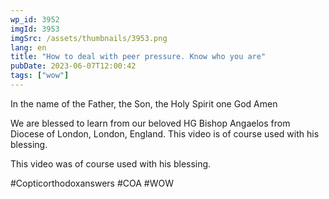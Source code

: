 ```yaml
---
wp_id: 3952
imgId: 3953
imgSrc: /assets/thumbnails/3953.png
lang: en
title: "How to deal with peer pressure. Know who you are"
pubDate: 2023-06-07T12:00:42
tags: ["wow"]
---
```


<!-- page: 6 -->

<p>In the name of the Father, the Son, the Holy Spirit one God Amen</p>
<p>We are blessed to learn from our beloved HG Bishop Angaelos from Diocese of London, London, England. This video is of course used with his blessing.</p>
<p>This video was of course used with his blessing.</p>
<p>#Copticorthodoxanswers #COA #WOW</p>
